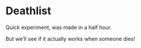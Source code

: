 Deathlist
=========

Quick experiment, was made in a half hour.

But we'll see if it actually works when someone dies!

